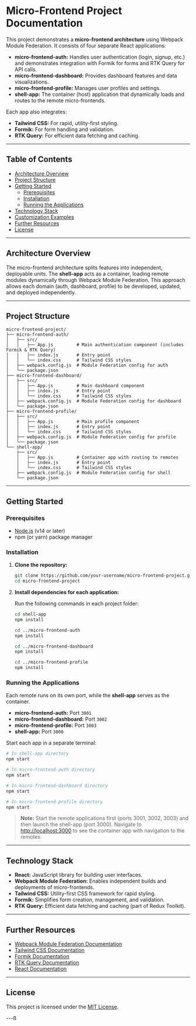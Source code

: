 # Micro-Frontend Project Documentation

This project demonstrates a **micro-frontend architecture** using Webpack Module Federation. It consists of four separate React applications:

- **micro-frontend-auth:** Handles user authentication (login, signup, etc.) and demonstrates integration with Formik for forms and RTK Query for API calls.
- **micro-frontend-dashboard:** Provides dashboard features and data visualizations.
- **micro-frontend-profile:** Manages user profiles and settings.
- **shell-app:** The container (host) application that dynamically loads and routes to the remote micro-frontends.

Each app also integrates:

- **Tailwind CSS:** For rapid, utility-first styling.
- **Formik:** For form handling and validation.
- **RTK Query:** For efficient data fetching and caching.

---

## Table of Contents

- [Architecture Overview](#architecture-overview)
- [Project Structure](#project-structure)
- [Getting Started](#getting-started)
  - [Prerequisites](#prerequisites)
  - [Installation](#installation)
  - [Running the Applications](#running-the-applications)
- [Technology Stack](#technology-stack)
- [Customization Examples](#customization-examples)
- [Further Resources](#further-resources)
- [License](#license)

---

## Architecture Overview

The micro-frontend architecture splits features into independent, deployable units. The **shell-app** acts as a container, loading remote modules dynamically through Webpack Module Federation. This approach allows each domain (auth, dashboard, profile) to be developed, updated, and deployed independently.

---

## Project Structure

```
micro-frontend-project/
├── micro-frontend-auth/
│   ├── src/
│   │   ├── App.js         # Main authentication component (includes Formik & RTK Query)
│   │   ├── index.js       # Entry point
│   │   └── index.css      # Tailwind CSS styles
│   ├── webpack.config.js  # Module Federation config for auth
│   └── package.json
├── micro-frontend-dashboard/
│   ├── src/
│   │   ├── App.js         # Main dashboard component
│   │   ├── index.js       # Entry point
│   │   └── index.css      # Tailwind CSS styles
│   ├── webpack.config.js  # Module Federation config for dashboard
│   └── package.json
├── micro-frontend-profile/
│   ├── src/
│   │   ├── App.js         # Main profile component
│   │   ├── index.js       # Entry point
│   │   └── index.css      # Tailwind CSS styles
│   ├── webpack.config.js  # Module Federation config for profile
│   └── package.json
└── shell-app/
    ├── src/
    │   ├── App.js         # Container app with routing to remotes
    │   ├── index.js       # Entry point
    │   └── index.css      # Tailwind CSS styles
    ├── webpack.config.js  # Module Federation config for shell
    └── package.json
```

---

## Getting Started

### Prerequisites

- [Node.js](https://nodejs.org/en/) (v14 or later)
- npm (or yarn) package manager

### Installation

1. **Clone the repository:**

   ```bash
   git clone https://github.com/your-username/micro-frontend-project.git
   cd micro-frontend-project
   ```

2. **Install dependencies for each application:**

   Run the following commands in each project folder:

   ```bash
   cd shell-app
   npm install

   cd ../micro-frontend-auth
   npm install

   cd ../micro-frontend-dashboard
   npm install

   cd ../micro-frontend-profile
   npm install
   ```

### Running the Applications

Each remote runs on its own port, while the **shell-app** serves as the container.

- **micro-frontend-auth:** Port `3001`
- **micro-frontend-dashboard:** Port `3002`
- **micro-frontend-profile:** Port `3003`
- **shell-app:** Port `3000`

Start each app in a separate terminal:

```bash
# In shell-app directory
npm start

# In micro-frontend-auth directory
npm start

# In micro-frontend-dashboard directory
npm start

# In micro-frontend-profile directory
npm start
```

> **Note:** Start the remote applications first (ports 3001, 3002, 3003) and then launch the shell-app (port 3000). Navigate to [http://localhost:3000](http://localhost:3000) to see the container app with navigation to the remotes.

---

## Technology Stack

- **React:** JavaScript library for building user interfaces.
- **Webpack Module Federation:** Enables independent builds and deployments of micro-frontends.
- **Tailwind CSS:** Utility-first CSS framework for rapid styling.
- **Formik:** Simplifies form creation, management, and validation.
- **RTK Query:** Efficient data fetching and caching (part of Redux Toolkit).

---

## Further Resources

- [Webpack Module Federation Documentation](https://webpack.js.org/concepts/module-federation/)
- [Tailwind CSS Documentation](https://tailwindcss.com/docs)
- [Formik Documentation](https://formik.org/)
- [RTK Query Documentation](https://redux-toolkit.js.org/rtk-query/overview)
- [React Documentation](https://reactjs.org/docs/getting-started.html)

---

## License

This project is licensed under the [MIT License](LICENSE).

---ß
